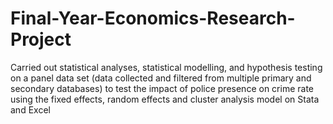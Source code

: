 # Final-Year-Economics-Research-Project
Carried out statistical analyses, statistical modelling, and hypothesis testing on a panel data set (data collected and filtered from multiple primary and secondary databases) to test the impact of police presence on crime rate using the fixed effects, random effects and cluster analysis model on Stata and Excel
